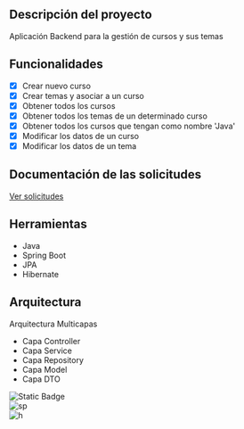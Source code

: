 ## Descripción del proyecto
Aplicación Backend para la gestión de cursos y sus temas

## Funcionalidades
- [x] Crear nuevo curso
- [x] Crear temas y asociar a un curso
- [x] Obtener todos los cursos
- [x] Obtener todos los temas de un determinado curso
- [x] Obtener todos los cursos que tengan como nombre 'Java'
- [x] Modificar los datos de un curso
- [x] Modificar los datos de un tema

## Documentación de las solicitudes
[Ver solicitudes](https://documenter.getpostman.com/view/13576757/2sAXxMgDbR)

## Herramientas
* Java
* Spring Boot
* JPA
* Hibernate

## Arquitectura
Arquitectura Multicapas
* Capa Controller
* Capa Service
* Capa Repository
* Capa Model
* Capa DTO


![Static Badge](https://img.shields.io/badge/java-white?style=for-the-badge&logo=openjdk&logoColor=white&labelColor=black)
</br>
![sp](https://img.shields.io/badge/SPRING%20BOOT-white?style=for-the-badge&logo=springboot&logoColor=white&labelColor=%236DB33F)
</br>
![h](https://img.shields.io/badge/HIBERNATE-white?style=for-the-badge&logo=hibernate&logoColor=white&labelColor=%23FF2E63)
